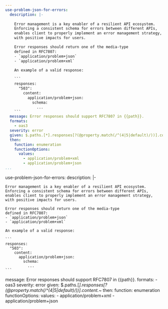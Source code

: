 ```yaml
---
use-problem-json-for-errors:
  description: |-
    
    Error management is a key enabler of a resilient API ecosystem.
    Enforcing a consistent schema for errors between different APIs,
    enables client to properly implement an error management strategy,
    with positive impacts for users.

    Error responses should return one of the media-type
    defined in RFC7807:
    - `application/problem+json`
    - `application/problem+xml`

    An example of a valid response:

    ```
    responses:
      "503":
        content:
          application/problem+json:
            schema:
              ...
    ```
  message: Error responses should support RFC7807 in {{path}}.
  formats:
    - oas3
  severity: error
  given: $.paths.[*].responses[?(@property.match(/^(4|5|default)/))].content.*~
  then:
    function: enumeration
    functionOptions:
      values:
        - application/problem+xml
        - application/problem+json   
...
```

use-problem-json-for-errors:
  description: |-
    
    Error management is a key enabler of a resilient API ecosystem.
    Enforcing a consistent schema for errors between different APIs,
    enables client to properly implement an error management strategy,
    with positive impacts for users.

    Error responses should return one of the media-type
    defined in RFC7807:
    - `application/problem+json`
    - `application/problem+xml`

    An example of a valid response:

    ```
    responses:
      "503":
        content:
          application/problem+json:
            schema:
              ...
    ```
  message: Error responses should support RFC7807 in {{path}}.
  formats:
    - oas3
  severity: error
  given: $.paths.[*].responses[?(@property.match(/^(4|5|default)/))].content.*~
  then:
    function: enumeration
    functionOptions:
      values:
        - application/problem+xml
        - application/problem+json  
